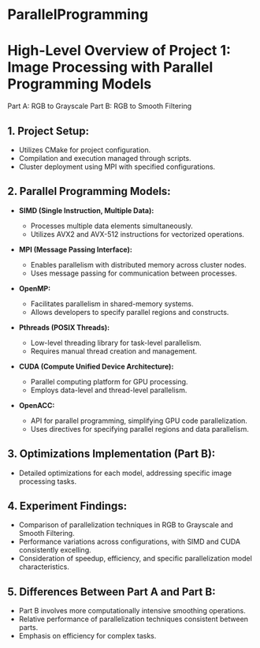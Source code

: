 # ParallelProgramming

# High-Level Overview of Project 1: Image Processing with Parallel Programming Models
Part A: RGB to Grayscale
Part B: RGB to Smooth Filtering

## 1. Project Setup:
- Utilizes CMake for project configuration.
- Compilation and execution managed through scripts.
- Cluster deployment using MPI with specified configurations.

## 2. Parallel Programming Models:
- **SIMD (Single Instruction, Multiple Data):**
  - Processes multiple data elements simultaneously.
  - Utilizes AVX2 and AVX-512 instructions for vectorized operations.

- **MPI (Message Passing Interface):**
  - Enables parallelism with distributed memory across cluster nodes.
  - Uses message passing for communication between processes.

- **OpenMP:**
  - Facilitates parallelism in shared-memory systems.
  - Allows developers to specify parallel regions and constructs.

- **Pthreads (POSIX Threads):**
  - Low-level threading library for task-level parallelism.
  - Requires manual thread creation and management.

- **CUDA (Compute Unified Device Architecture):**
  - Parallel computing platform for GPU processing.
  - Employs data-level and thread-level parallelism.

- **OpenACC:**
  - API for parallel programming, simplifying GPU code parallelization.
  - Uses directives for specifying parallel regions and data parallelism.

## 3. Optimizations Implementation (Part B):
- Detailed optimizations for each model, addressing specific image processing tasks.

## 4. Experiment Findings:
- Comparison of parallelization techniques in RGB to Grayscale and Smooth Filtering.
- Performance variations across configurations, with SIMD and CUDA consistently excelling.
- Consideration of speedup, efficiency, and specific parallelization model characteristics.

## 5. Differences Between Part A and Part B:
- Part B involves more computationally intensive smoothing operations.
- Relative performance of parallelization techniques consistent between parts.
- Emphasis on efficiency for complex tasks.
